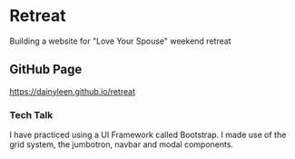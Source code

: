 # Retreat
Building a website for "Love Your Spouse" weekend retreat

## GitHub Page
https://dainyleen.github.io/retreat

### Tech Talk
I have practiced using a UI Framework called Bootstrap. I made use of the grid system, the jumbotron, navbar and modal components.
